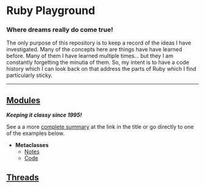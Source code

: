 # Ruby Playground
### Where dreams really do come true!
The only purpose of this repository is to keep a record of the ideas I have investigated. Many of the concepts here are things have have learned before. Many of them I have learned multiple times... but they I am constantly forgetting the minutia of them. So, my intent is to have a code history which I can look back on that address the parts of Ruby which I find particularly sticky.
___

## [Modules](./Module/module.md)
_**Keeping it *classy* since 1995!**_

See a a more [complete summary](./Module/module.md) at the link in the title or go directly to one of the examples below.
* **Metaclasses**
  - [Notes](./Module/module_class_methods/notes.md)
  - [Code](./Module/module_class_methods/code.md)

## [Threads](./Thread/thread.md)
